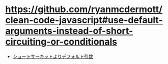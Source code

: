 # https://github.com/ryanmcdermott/clean-code-javascript#use-default-arguments-instead-of-short-circuiting-or-conditionals

- [ショートサーキットよりデフォルト引数](https://github.com/ryanmcdermott/clean-code-javascript#use-default-arguments-instead-of-short-circuiting-or-conditionals)
